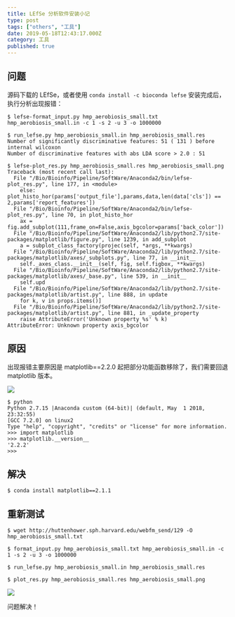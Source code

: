 ```yaml
---
title: LEfSe 分析软件安装小记
type: post
tags: ["others", "工具"]
date: 2019-05-18T12:43:17.000Z
category: 工具
published: true
---
```


<a name="5dc99f6e"></a>
## 问题

源码下载的 LEfSe，或者使用 `conda install -c bioconda lefse` 安装完成后，执行分析出现报错：
```
$ lefse-format_input.py hmp_aerobiosis_small.txt hmp_aerobiosis_small.in -c 1 -s 2 -u 3 -o 1000000

$ run_lefse.py hmp_aerobiosis_small.in hmp_aerobiosis_small.res
Number of significantly discriminative features: 51 ( 131 ) before internal wilcoxon
Number of discriminative features with abs LDA score > 2.0 : 51

$ lefse-plot_res.py hmp_aerobiosis_small.res hmp_aerobiosis_small.png
Traceback (most recent call last):
  File "/Bio/Bioinfo/Pipeline/SoftWare/Anaconda2/bin/lefse-plot_res.py", line 177, in <module>
    else: plot_histo_hor(params['output_file'],params,data,len(data['cls']) == 2,params['report_features'])
  File "/Bio/Bioinfo/Pipeline/SoftWare/Anaconda2/bin/lefse-plot_res.py", line 70, in plot_histo_hor
    ax = fig.add_subplot(111,frame_on=False,axis_bgcolor=params['back_color'])
  File "/Bio/Bioinfo/Pipeline/SoftWare/Anaconda2/lib/python2.7/site-packages/matplotlib/figure.py", line 1239, in add_subplot
    a = subplot_class_factory(projec(self, *args, **kwargs)
  File "/Bio/Bioinfo/Pipeline/SoftWare/Anaconda2/lib/python2.7/site-packages/matplotlib/axes/_subplots.py", line 77, in __init__
    self._axes_class.__init__(self, fig, self.figbox, **kwargs)
  File "/Bio/Bioinfo/Pipeline/SoftWare/Anaconda2/lib/python2.7/site-packages/matplotlib/axes/_base.py", line 539, in __init__
    self.upd
  File "/Bio/Bioinfo/Pipeline/SoftWare/Anaconda2/lib/python2.7/site-packages/matplotlib/artist.py", line 888, in update
    for k, v in props.items()]
  File "/Bio/Bioinfo/Pipeline/SoftWare/Anaconda2/lib/python2.7/site-packages/matplotlib/artist.py", line 881, in _update_property
    raise AttributeError('Unknown property %s' % k)
AttributeError: Unknown property axis_bgcolor
```

<a name="41dfb0bf"></a>
## 原因

出现报错主要原因是 matplotlib==2.2.0 起把部分功能函数移除了，我们需要回退 matplotlib 版本。

![](https://qiniu.bioinit.com/yuque/0/2019/png/126032/1558183433754-bec73a13-aa41-4753-a0e0-18c61d0e1a5a.png#align=left&display=inline&height=351&originHeight=351&originWidth=656&size=0&status=done&width=656)

```
$ python
Python 2.7.15 |Anaconda custom (64-bit)| (default, May  1 2018, 23:32:55)
[GCC 7.2.0] on linux2
Type "help", "copyright", "credits" or "license" for more information.
>>> import matplotlib
>>> matplotlib.__version__
'2.2.2'
>>>
```

<a name="4b86211f"></a>
## 解决

```
$ conda install matplotlib==2.1.1
```

<a name="add04619"></a>
## 重新测试

```
$ wget http://huttenhower.sph.harvard.edu/webfm_send/129 -O hmp_aerobiosis_small.txt

$ format_input.py hmp_aerobiosis_small.txt hmp_aerobiosis_small.in -c 1 -s 2 -u 3 -o 1000000

$ run_lefse.py hmp_aerobiosis_small.in hmp_aerobiosis_small.res

$ plot_res.py hmp_aerobiosis_small.res hmp_aerobiosis_small.png
```

![](https://qiniu.bioinit.com/yuque/0/2019/png/126032/1558183433779-08b46b37-6fa0-4cd7-9319-74d7c73bbfe0.png#align=left&display=inline&height=824&originHeight=824&originWidth=504&size=0&status=done&width=504)

问题解决！
